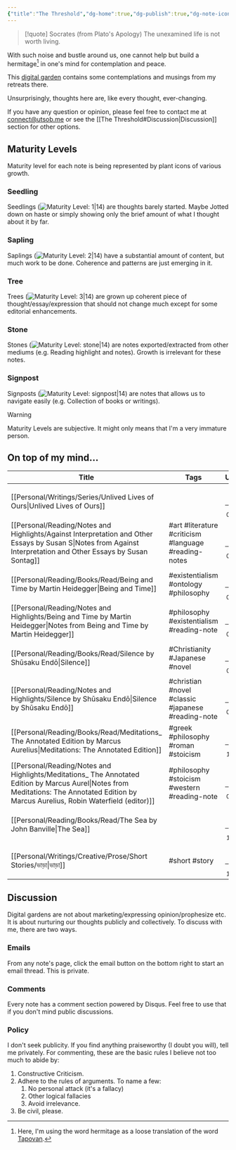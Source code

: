 ```yaml
---
{"title":"The Threshold","dg-home":true,"dg-publish":true,"dg-note-icon":3,"created":"2023-01-02T21:30:15+06:00","updated":"2023-02-19T10:42:36+06:00","dg-metatags":{"description":"Utsob's Digital Garden","og:description":"Utsob's Digital Garden"},"permalink":"/the-threshold/","metatags":{"description":"Utsob's Digital Garden","og:description":"Utsob's Digital Garden"},"tags":["gardenEntry"],"dgPassFrontmatter":true,"noteIcon":3}
---
```


> [!quote] Socrates (from Plato's Apology)
> The unexamined life is not worth living.

With such noise and bustle around us, one cannot help but build a hermitage[^1] in one's mind for contemplation and peace.

This [digital garden](https://cagrimmett.com/notes/2020/11/08/what-are-digital-gardens/) contains some contemplations and musings from my retreats there.

Unsurprisingly, thoughts here are, like every thought, ever-changing.

If you have any question or opinion, please feel free to contact me at [connect@utsob.me](mailto:connect@utsob.me) or see the [[The Threshold#Discussion\|Discussion]] section for other options.

## Maturity Levels
Maturity level for each note is being represented by plant icons of various growth.

### Seedling
Seedlings (![Maturity Level: 1|14](https://hermitage.utsob.me/img/tree-1.svg)) are thoughts barely started. Maybe Jotted down on haste or simply showing only the brief amount of what I thought about it by far.

### Sapling
Saplings (![Maturity Level: 2|14](https://hermitage.utsob.me/img/tree-2.svg)) have a substantial amount of content, but much work to be done. Coherence and patterns are just emerging in it.

### Tree
Trees (![Maturity Level: 3|14](https://hermitage.utsob.me/img/tree-3.svg)) are grown up coherent piece of thought/essay/expression that should not change much except for some editorial enhancements.

### Stone
Stones (![Maturity Level: stone|14](https://hermitage.utsob.me/img/stone.svg)) are notes exported/extracted from other mediums (e.g. Reading highlight and notes). Growth is irrelevant for these notes.

### Signpost
Signposts (![Maturity Level: signpost|14](https://hermitage.utsob.me/img/signpost.svg)) are notes that allows us to navigate easily (e.g. Collection of books or writings).

> [!Warning] 
> Maturity Levels are subjective. It might only means that I'm a very immature person.


## On top of my mind…
| Title                                                                                                                                                                                        | Tags                                                 | Updated                                                   | Created                                                    |
| -------------------------------------------------------------------------------------------------------------------------------------------------------------------------------------------- | ---------------------------------------------------- | --------------------------------------------------------- | ---------------------------------------------------------- |
| [[Personal/Writings/Series/Unlived Lives of Ours\|Unlived Lives of Ours]]                                                                                                                 |                                                      | <center><small>Feb 15, 2023<hr/>03:38 pm</small></center> | <center><small>Feb 09, 2023<hr/>09:23 am</small></center>  |
| [[Personal/Reading/Notes and Highlights/Against Interpretation and Other Essays by Susan S\|Notes from Against Interpretation and Other Essays by Susan Sontag]]                          | #art #literature #criticism #language #reading-notes | <center><small>Feb 14, 2023<hr/>08:33 pm</small></center> | <center><small>Dec 08, 2021<hr/>04:36 pm</small></center>  |
| [[Personal/Reading/Books/Read/Being and Time by Martin Heidegger\|Being and Time]]                                                                                                        | #existentialism #ontology #philosophy                | <center><small>Feb 14, 2023<hr/>06:05 pm</small></center> | <center><small>Oct 03, 2019<hr/>12:00 am</small></center>  |
| [[Personal/Reading/Notes and Highlights/Being and Time by Martin Heidegger\|Notes from Being and Time by Martin Heidegger]]                                                               | #philosophy #existentialism #reading-note            | <center><small>Feb 14, 2023<hr/>06:05 pm</small></center> | <center><small>May 11, 2021<hr/>07:34 am</small></center>  |
| [[Personal/Reading/Books/Read/Silence by Shūsaku Endō\|Silence]]                                                                                                                          | #Christianity #Japanese #novel                       | <center><small>Feb 14, 2023<hr/>08:55 am</small></center> | <center><small>Jul 03, 2021<hr/>12:00 am</small></center>  |
| [[Personal/Reading/Notes and Highlights/Silence by Shūsaku Endō\|Silence by Shūsaku Endō]]                                                                                                | #christian #novel #classic #japanese #reading-note   | <center><small>Feb 13, 2023<hr/>05:58 pm</small></center> | <center><small>Apr 06, 2022<hr/>03:47 pm</small></center>  |
| [[Personal/Reading/Books/Read/Meditations_ The Annotated Edition by Marcus Aurelius\|Meditations: The Annotated Edition]]                                                                 | #greek #philosophy #roman #stoicism                  | <center><small>Feb 13, 2023<hr/>10:33 am</small></center> | <center><small>Feb 07, 2022<hr/>12:00 am</small></center>  |
| [[Personal/Reading/Notes and Highlights/Meditations_ The Annotated Edition by Marcus Aurel\|Notes from Meditations: The Annotated Edition by Marcus Aurelius, Robin Waterfield (editor)]] | #philosophy #stoicism #western #reading-note         | <center><small>Feb 12, 2023<hr/>09:55 pm</small></center> | <center><small>Feb 17, 2022<hr/>06:45 am</small></center>  |
| [[Personal/Reading/Books/Read/The Sea by John Banville\|The Sea]]                                                                                                                         |                                                      | <center><small>Feb 12, 2023<hr/>11:55 am</small></center> | <center><small>Oct 06, 2022<hr/>12:00 am</small></center>  |
| [[Personal/Writings/Creative/Prose/Short Stories/ভাড়া\|ভাড়া]]                                                                                                                            | #short #story                                        | <center><small>Feb 11, 2023<hr/>11:14 pm</small></center> | <center><small>Sept 22, 2021<hr/>06:27 pm</small></center> |

## Discussion
Digital gardens are not about marketing/expressing opinion/prophesize etc. It is about nurturing our thoughts publicly and collectively. To discuss with me, there are two ways.

### Emails
From any note's page, click the email button on the bottom right to start an email thread. This is private.

### Comments
Every note has a comment section powered by Disqus. Feel free to use that if you don't mind public discussions.

### Policy
I don't seek publicity. If you find anything praiseworthy (I doubt you will), tell me privately. For commenting, these are the basic rules I believe not too much to abide by:
1. Constructive Criticism.
2. Adhere to the rules of arguments. To name a few:
    1. No personal attack (it's a fallacy)
    2. Other logical fallacies
    3. Avoid irrelevance.
3. Be civil, please.

[^1]: Here, I'm using the word hermitage as a loose translation of the word [Tapovan](https://en.wikipedia.org/wiki/Tapovan).